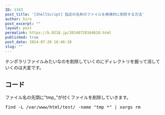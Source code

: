 ```yaml
---
ID: 1343
post_title: '[ShellScript] 指定の名称のファイルを再帰的に削除する方法'
author: hiro
post_excerpt: ""
layout: post
permalink: https://b.0218.jp/20140720164610.html
published: true
post_date: 2014-07-20 16:46:10
slug: ""
---
```

テンポラリファイルみたいなのを削除していくのにディレクトリを掘って消していくのは大変です。
<!--more-->
<h2>コード</h2>
ファイル名の先頭に"tmp_"が付くファイルを削除していきます。
<pre class="prettyprint linenums">find -L /var/www/html/test/ -name &quot;tmp_*&quot; | xargs rm</pre>